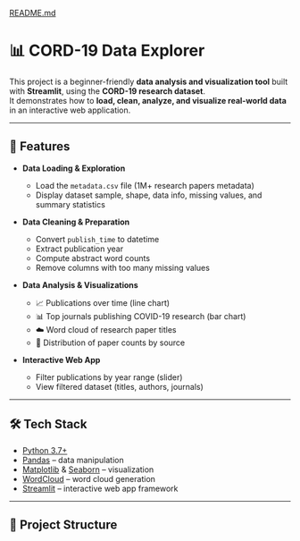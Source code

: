 [README.md](https://github.com/user-attachments/files/22414528/README.md)
# 📊 CORD-19 Data Explorer

This project is a beginner-friendly **data analysis and visualization tool** built with **Streamlit**, using the **CORD-19 research dataset**.  
It demonstrates how to **load, clean, analyze, and visualize real-world data** in an interactive web application.

---

## 🚀 Features

- **Data Loading & Exploration**
  - Load the `metadata.csv` file (1M+ research papers metadata)
  - Display dataset sample, shape, data info, missing values, and summary statistics

- **Data Cleaning & Preparation**
  - Convert `publish_time` to datetime
  - Extract publication year
  - Compute abstract word counts
  - Remove columns with too many missing values

- **Data Analysis & Visualizations**
  - 📈 Publications over time (line chart)
  - 📊 Top journals publishing COVID-19 research (bar chart)
  - ☁️ Word cloud of research paper titles
  - 📑 Distribution of paper counts by source

- **Interactive Web App**
  - Filter publications by year range (slider)
  - View filtered dataset (titles, authors, journals)

---

## 🛠️ Tech Stack

- [Python 3.7+](https://www.python.org/)  
- [Pandas](https://pandas.pydata.org/) – data manipulation  
- [Matplotlib](https://matplotlib.org/) & [Seaborn](https://seaborn.pydata.org/) – visualization  
- [WordCloud](https://pypi.org/project/wordcloud/) – word cloud generation  
- [Streamlit](https://streamlit.io/) – interactive web app framework  

---

## 📂 Project Structure

